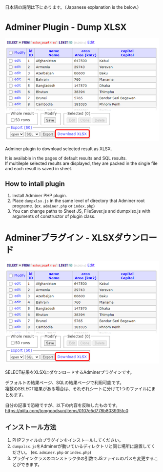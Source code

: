 日本語の説明は下にあります。（Japanese explanation is the below.）

# Adminer Plugin - Dump XLSX

![Adminer Plugin - Dump XLSX](img/adminer_xlsx.png "Adminer Plugin - Dump XLSX")

Adminer plugin to download selected result as XLSX.

It is available in the pages of default results and SQL results.  
If multileple selected results are displayed, they are packed in the single file and each result is saved in sheet.

## How to intall plugin

1. Install Adminer PHP plugin.
2. Place `dumpxlsx.js` in the same level of directory that Adminer root programe. (ex. `adminer.php` or `index.php`)
3. You can change paths to Sheet JS, FileSaver.js and dumpxlsx.js with arguments of constructor of plugin class.

# Adminerプラグイン - XLSXダウンロード

![Adminer Plugin - Dump XLSX](img/adminer_xlsx.png "Adminer Plugin - Dump XLSX")

SELECT結果をXLSXにダウンロードするAdminerプラグインです。

デフォルトの結果ページ、SQLの結果ページで利用可能です。  
複数のSELECT結果がある場合は、それぞれシートに分けて1つのファイルにまとめます。

自分の記事で恐縮ですが、以下の内容を反映したものです。  
https://qiita.com/tomgoodsun/items/0107e5d778b803935fc0

## インストール方法

1. PHPファイルのプラグインをインストールしてください。
2. `dumpxlsx.js`をAdminerが動いているディレクトリと同じ場所に設置してください。 (ex. `adminer.php` or `index.php`)
3. プラグインクラスのコンストラクタの引数でJSファイルのパスを変更することができます。
